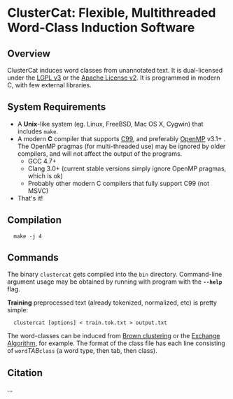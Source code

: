 
# ClusterCat: Flexible, Multithreaded Word-Class Induction Software


## Overview

ClusterCat induces word classes from unannotated text.
It is dual-licensed under the [LGPL v3][lgpl3] or the [Apache License v2][al2].
It is programmed in modern C, with few external libraries.

## System Requirements
- A **Unix**-like system (eg. Linux, FreeBSD, Mac OS X, Cygwin) that includes `make`.
- A modern **C** compiler that supports [C99][], and preferably [OpenMP][] v3.1+ .
  The OpenMP pragmas (for multi-threaded use) may be ignored by older compilers, and will not affect the output of the programs.
  - GCC 4.7+
  - Clang 3.0+ (current stable versions simply ignore OpenMP pragmas, which is ok)
  - Probably other modern C compilers that fully support C99 (not MSVC)
- That's it!

## Compilation
      make -j 4

## Commands
The binary `clustercat` gets compiled into the `bin` directory.
Command-line argument usage may be obtained by running with program with the **`--help`** flag.

**Training** preprocessed text (already tokenized, normalized, etc) is pretty simple:

      clustercat [options] < train.tok.txt > output.txt

The word-classes can be induced from [Brown clustering][] or the [Exchange Algorithm][], for example.
The format of the class file has each line consisting of `word`*TAB*`class` (a word type, then tab, then class).


## Citation
...

[lgpl3]: https://www.gnu.org/copyleft/lesser.html
[al2]: https://www.apache.org/licenses/LICENSE-2.0.html
[c99]: https://en.wikipedia.org/wiki/C99
[openmp]: https://en.wikipedia.org/wiki/OpenMP
[brown clustering]: https://en.wikipedia.org/wiki/Brown_clustering
[exchange algorithm]: http://citeseerx.ist.psu.edu/viewdoc/summary?doi=10.1.1.53.2354
